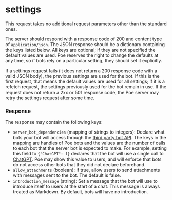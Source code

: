 # settings

This request takes no additional request parameters other than the standard ones.

The server should respond with a response code of 200 and content type of `application/json`. The JSON response should be a dictionary containing the keys listed below. All keys are optional; if they are not specified the default values are used. Poe reserves the right to change the defaults at any time, so if bots rely on a particular setting, they should set it explicitly.

If a settings request fails (it does not return a 200 response code with a valid JSON body), the previous settings are used for the bot. If this is the first request, that means the default values are used for all settings; if it is a refetch request, the settings previously used for the bot remain in use. If the request does not return a 2xx or 501 response code, the Poe server may retry the settings request after some time.

### Response

The response may contain the following keys:

* `server_bot_dependencies` (mapping of strings to integers): Declare what bots your bot will access through the [third party bot API](../../accessing-other-bots-on-poe.md). The keys in the mapping are handles of Poe bots and the values are the number of calls to each bot that the server bot is expected to make. For example, setting this field to `{"ChatGPT": 1}` declares that the bot will use a single call to [ChatGPT](https://poe.com/ChatGPT). Poe may show this value to users, and will enforce that bots do not access other bots that they did not declare beforehand.
* `allow_attachments` (boolean): If true, allow users to send attachments with messages sent to the bot. The default is false.
* `introduction_message` (string): Set a message that the bot will use to introduce itself to users at the start of a chat. This message is always treated as Markdown. By default, bots will have no introduction.
